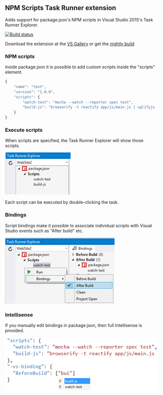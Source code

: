 ## NPM Scripts Task Runner extension

Adds support for package.json's NPM scripts in Visual Studio 2015's
Task Runner Explorer.

[![Build status](https://ci.appveyor.com/api/projects/status/2cohf1g6n0ii7imq?svg=true)](https://ci.appveyor.com/project/madskristensen/npmtaskrunner)

Download the extension at the
[VS Gallery](https://visualstudiogallery.msdn.microsoft.com/8f2f2cbc-4da5-43ba-9de2-c9d08ade4941)
or get the
[nightly build](http://vsixgallery.com/extension/d7f89ba3-815c-4feb-89b9-68d1654e2138/)

### NPM scripts

Inside package.json it is possible to add custom scripts inside
the "scripts" element.

```js
{
	"name": "test",
	"version": "1.0.0",
	"scripts": {
		"watch-test": "mocha --watch --reporter spec test",
		"build-js": "browserify -t reactify app/js/main.js | uglifyjs -mc > static/bundle.js"
	}
}
```

### Execute scripts

When scripts are specified, the Task Runner Explorer
will show those scripts.

![Task list](art/task-list.png)

Each script can be executed by double-clicking the task.

### Bindings

Script bindings make it possible to associate individual scripts
with Visual Studio events such as "After build" etc.

![Visual Studio bindings](art/bindings.png)

### Intellisense

If you manually edit bindings in package.json, then full
Intellisense is provided.

![Visual Studio Intellisense](art/intellisense.png)